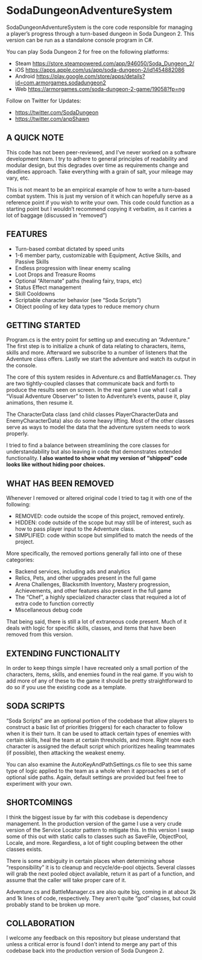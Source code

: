 # SodaDungeonAdventureSystem



SodaDungeonAdventureSystem is the core code responsible for managing a player’s progress through a turn-based dungeon in Soda Dungeon 2. This version can be run as a standalone console program in C#.

You can play Soda Dungeon 2 for free on the following platforms:
* Steam https://store.steampowered.com/app/946050/Soda_Dungeon_2/
* iOS https://apps.apple.com/us/app/soda-dungeon-2/id1454882086
* Android https://play.google.com/store/apps/details?id=com.armorgames.sodadungeon2
* Web https://armorgames.com/soda-dungeon-2-game/19058?fp=ng

Follow on Twitter for Updates:
* https://twitter.com/SodaDungeon
* https://twitter.com/anpShawn


## A QUICK NOTE
This code has not been peer-reviewed, and I’ve never worked on a software development team. I try to adhere to general principles of readability and modular design, but this degrades over time as requirements change and deadlines approach. Take everything with a grain of salt, your mileage may vary, etc.

This is not meant to be an empirical example of how to write a turn-based combat system. This is just my version of it which can hopefully serve as a reference point if you wish to write your own. This code could function as a starting point but I wouldn’t recommend copying it verbatim, as it carries a lot of baggage (discussed in “removed”)

## FEATURES
* Turn-based combat dictated by speed units
* 1-6 member party, customizable with Equipment, Active Skills, and Passive Skills
* Endless progression with linear enemy scaling
* Loot Drops and Treasure Rooms
* Optional “Alternate” paths (healing fairy, traps, etc) 
* Status Effect management
* Skill Cooldowns
* Scriptable character behavior (see “Soda Scripts”)
* Object pooling of key data types to reduce memory churn

## GETTING STARTED
Program.cs is the entry point for setting up and executing an “Adventure.” The first step is to initialize a chunk of data relating to characters, items, skills and more.
Afterward we subscribe to a number of listeners that the Adventure class offers. Lastly we start the adventure and watch its output in the console.

The core of this system resides in Adventure.cs and BattleManager.cs. They are two tightly-coupled classes that communicate back and forth to produce the results seen on screen. In the real game I use what I call a “Visual Adventure Observer” to listen to Adventure’s events, pause it, play animations, then resume it.

The CharacterData class (and child classes PlayerCharacterData and EnemyCharacterData) also do some heavy lifting. Most of the other classes serve as ways to model the data that the adventure system needs to work properly.

I tried to find a balance between streamlining the core classes for understandability but also leaving in code that demonstrates extended functionality. 
**I also wanted to show what my version of “shipped” code looks like without hiding poor choices.**

## WHAT HAS BEEN REMOVED
Whenever I removed or altered original code I tried to tag it with one of the following:
* REMOVED: code outside the scope of this project, removed entirely.
* HIDDEN: code outside of the scope but may still be of interest, such as how to pass player input to the Adventure class.
* SIMPLIFIED: code within scope but simplified to match the needs of the project.

More specifically, the removed portions generally fall into one of these categories:
* Backend services, including ads and analytics
* Relics, Pets, and other upgrades present in the full game
* Arena Challenges, Blacksmith Inventory, Mastery progression, Achievements, and other features also present in the full game
* The “Chef”, a highly specialized character class that required a lot of extra code to function correctly
* Miscellaneous debug code

That being said, there is still a lot of extraneous code present. Much of it deals with logic for specific skills, classes, and items that have been removed from this version. 

## EXTENDING FUNCTIONALITY
In order to keep things simple I have recreated only a small portion of the characters, items, skills, and enemies found in the real game. If you wish to add more of any of these to the game it should be pretty straightforward to do so if you use the existing code as a template.

## SODA SCRIPTS
“Soda Scripts” are an optional portion of the codebase that allow players to construct a basic list of priorities (triggers) for each character to follow when it is their turn. It can be used to attack certain types of enemies with certain skills, heal the team at certain thresholds, and more. Right now each character is assigned the default script which prioritizes healing teammates (if possible), then attacking the weakest enemy. 

You can also examine the AutoKeyAndPathSettings.cs file to see this same type of logic applied to the team as a whole when it approaches a set of optional side paths. Again, default settings are provided but feel free to experiment with your own.

## SHORTCOMINGS
I think the biggest issue by far with this codebase is dependency management. In the production version of the game I use a very crude version of the Service Locator pattern to mitigate this. In this version I swap some of this out with static calls to classes such as SaveFile, ObjectPool, Locale, and more. Regardless, a lot of tight coupling between the other classes exists.

There is some ambiguity in certain places when determining whose “responsibility” it is to cleanup and recycle/de-pool objects. Several classes will grab the next pooled object available, return it as part of a function, and assume that the caller will take proper care of it.

Adventure.cs and BattleManager.cs are also quite big, coming in at about 2k and 1k lines of code, respectively. They aren’t quite “god” classes, but could probably stand to be broken up more.

## COLLABORATION
I welcome any feedback on this repository but please understand that unless a critical error is found I don’t intend to merge any part of this codebase back into the production version of Soda Dungeon 2.
